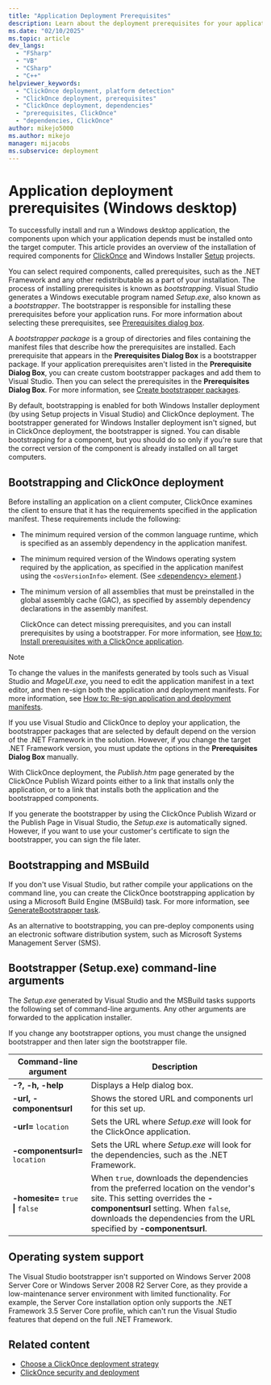 ```yaml
---
title: "Application Deployment Prerequisites"
description: Learn about the deployment prerequisites for your applications, including using the Prerequisites Dialog Box and bootstrapper packages.
ms.date: "02/10/2025"
ms.topic: article
dev_langs:
  - "FSharp"
  - "VB"
  - "CSharp"
  - "C++"
helpviewer_keywords:
  - "ClickOnce deployment, platform detection"
  - "ClickOnce deployment, prerequisites"
  - "ClickOnce deployment, dependencies"
  - "prerequisites, ClickOnce"
  - "dependencies, ClickOnce"
author: mikejo5000
ms.author: mikejo
manager: mijacobs
ms.subservice: deployment
---
```

# Application deployment prerequisites (Windows desktop)

To successfully install and run a Windows desktop application, the components upon which your application depends must be installed onto the target computer. This article provides an overview of the installation of required components for [ClickOnce](../deployment/clickonce-security-and-deployment.md) and Windows Installer [Setup](../deployment/deploying-applications-services-and-components.md#create-an-installer-package-windows-desktop-1) projects.

You can select required components, called prerequisites, such as the .NET Framework and any other redistributable as a part of your installation. The process of installing prerequisites is known as *bootstrapping*. Visual Studio generates a Windows executable program named *Setup.exe*, also known as a *bootstrapper*. The bootstrapper is responsible for installing these prerequisites before your application runs. For more information about selecting these prerequisites, see [Prerequisites dialog box](/visualstudio/deployment/how-to-install-prerequisites-with-a-clickonce-application).

A *bootstrapper package* is a group of directories and files containing the manifest files that describe how the prerequisites are installed. Each prerequisite that appears in the **Prerequisites Dialog Box** is a bootstrapper package. If your application prerequisites aren't listed in the **Prerequisite Dialog Box**, you can create custom bootstrapper packages and add them to Visual Studio. Then you can select the prerequisites in the **Prerequisites Dialog Box**. For more information, see [Create bootstrapper packages](../deployment/creating-bootstrapper-packages.md).

By default, bootstrapping is enabled for both Windows Installer deployment (by using Setup projects in Visual Studio) and ClickOnce deployment. The bootstrapper generated for Windows Installer deployment isn't signed, but in ClickOnce deployment, the bootstrapper is signed. You can disable bootstrapping for a component, but you should do so only if you're sure that the correct version of the component is already installed on all target computers.

## Bootstrapping and ClickOnce deployment
 Before installing an application on a client computer, ClickOnce examines the client to ensure that it has the requirements specified in the application manifest. These requirements include the following:

- The minimum required version of the common language runtime, which is specified as an assembly dependency in the application manifest.

- The minimum required version of the Windows operating system required by the application, as specified in the application manifest using the `<osVersionInfo>` element. (See [\<dependency> element](../deployment/dependency-element-clickonce-application.md).)

- The minimum version of all assemblies that must be preinstalled in the global assembly cache (GAC), as specified by assembly dependency declarations in the assembly manifest.

  ClickOnce can detect missing prerequisites, and you can install prerequisites by using a bootstrapper. For more information, see [How to: Install prerequisites with a ClickOnce application](../deployment/how-to-install-prerequisites-with-a-clickonce-application.md).

> [!NOTE]
> To change the values in the manifests generated by tools such as Visual Studio and *MageUI.exe*, you need to edit the application manifest in a text editor, and then re-sign both the application and deployment manifests. For more information, see [How to: Re-sign application and deployment manifests](../deployment/how-to-re-sign-application-and-deployment-manifests.md).

 If you use Visual Studio and ClickOnce to deploy your application, the bootstrapper packages that are selected by default depend on the version of the .NET Framework in the solution. However, if you change the target .NET Framework version, you must update the options in the **Prerequisites Dialog Box** manually.

 With ClickOnce deployment, the *Publish.htm* page generated by the ClickOnce Publish Wizard points either to a link that installs only the application, or to a link that installs both the application and the bootstrapped components.

 If you generate the bootstrapper by using the ClickOnce Publish Wizard or the Publish Page in Visual Studio, the *Setup.exe* is automatically signed. However, if you want to use your customer's certificate to sign the bootstrapper, you can sign the file later.

## Bootstrapping and MSBuild
 If you don't use Visual Studio, but rather compile your applications on the command line, you can create the ClickOnce bootstrapping application by using a Microsoft Build Engine (MSBuild) task. For more information, see [GenerateBootstrapper task](../msbuild/generatebootstrapper-task.md).

 As an alternative to bootstrapping, you can pre-deploy components using an electronic software distribution system, such as Microsoft Systems Management Server (SMS).

## Bootstrapper (Setup.exe) command-line arguments
 The *Setup.exe* generated by Visual Studio and the MSBuild tasks supports the following set of command-line arguments. Any other arguments are forwarded to the application installer.

 If you change any bootstrapper options, you must change the unsigned bootstrapper and then later sign the bootstrapper file.

| Command-line argument | Description |
| - | - |
| **-?, -h, -help** | Displays a Help dialog box. |
| **-url, -componentsurl** | Shows the stored URL and components url for this set up. |
| **-url=** `location` | Sets the URL where *Setup.exe* will look for the ClickOnce application. |
| **-componentsurl=** `location` | Sets the URL where *Setup.exe* will look for the dependencies, such as the .NET Framework. |
| **-homesite=** `true` **&#124;** `false` | When `true`, downloads the dependencies from the preferred location on the vendor's site. This setting overrides the **-componentsurl** setting. When `false`, downloads the dependencies from the URL specified by **-componentsurl**. |

## Operating system support
 The Visual Studio bootstrapper isn't supported on Windows Server 2008 Server Core or Windows Server 2008 R2 Server Core, as they provide a low-maintenance server environment with limited functionality. For example, the Server Core installation option only supports the .NET Framework 3.5 Server Core profile, which can't run the Visual Studio features that depend on the full .NET Framework.

## Related content
- [Choose a ClickOnce deployment strategy](../deployment/choosing-a-clickonce-deployment-strategy.md)
- [ClickOnce security and deployment](../deployment/clickonce-security-and-deployment.md)
